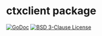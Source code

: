 # ctxclient package

[![GoDoc](https://img.shields.io/badge/godoc-reference-blue.svg)](https://godoc.org/github.com/jfcote87/ctxclient)
[![BSD 3-Clause License](https://img.shields.io/badge/license-bsd%203--clause-blue.svg)](https://github.com/jfcote87/ctxclient/blob/master/LICENSE)